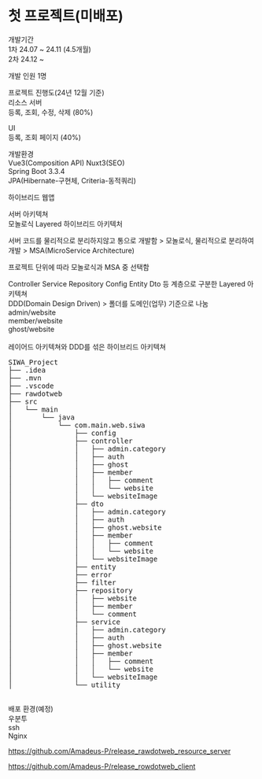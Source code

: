 # 첫 프로젝트(미배포)

개발기간 <br/>
1차 24.07 ~ 24.11 (4.5개월) <br/>
2차 24.12 ~ <br/>

개발 인원 1명

프로젝트 진행도(24년 12월 기준) <br/>
리소스 서버  <br/>
등록, 조회, 수정, 삭제 (80%)

UI <br/>
등록, 조회 페이지 (40%)


개발환경 <br/>
Vue3(Composition API) Nuxt3(SEO) <br/>
Spring Boot 3.3.4 <br/>
JPA(Hibernate-구현체, Criteria-동적쿼리) <br/>

하이브리드 웹앱 <br/>

서버 아키텍쳐 <br/>
모놀로식 Layered 하이브리드 아키텍처

서버 코드를 물리적으로 분리하지않고 통으로 개발함 > 모놀로식, 물리적으로 분리하여 개발 > MSA(MicroService Architecture) <br/>

프로젝트 단위에 따라 모놀로식과 MSA 중 선택함 <br/>

Controller Service Repository Config Entity Dto 등 계층으로 구분한 Layered 아키텍쳐 <br/>
DDD(Domain Design Driven) > 폴더를 도메인(업무) 기준으로 나눔 <br/>
admin/website <br/>
member/website <br/>
ghost/website <br/>
 <br/>
레이어드 아키텍쳐와 DDD를 섞은 하이브리드 아키텍쳐 <br/>

<pre>
SIWA_Project
├── .idea
├── .mvn
├── .vscode
├── rawdotweb
├── src
│   └── main
│       └── java
│           └── com.main.web.siwa
│               ├── config
│               ├── controller
│               │   ├── admin.category
│               │   ├── auth
│               │   ├── ghost
│               │   ├── member
│               │   │   ├── comment
│               │   │   └── website
│               │   └── websiteImage
│               ├── dto
│               │   ├── admin.category
│               │   ├── auth
│               │   ├── ghost.website
│               │   ├── member
│               │   │   ├── comment
│               │   │   └── website
│               │   └── websiteImage
│               ├── entity
│               ├── error
│               ├── filter
│               ├── repository
│               │   ├── website
│               │   ├── member
│               │   └── comment
│               ├── service
│               │   ├── admin.category
│               │   ├── auth
│               │   ├── ghost.website
│               │   ├── member
│               │   │   ├── comment
│               │   │   └── website
│               │   └── websiteImage
│               └── utility

</pre>

배포 환경(예정)<br/>
우분투<br/>
ssh <br/>
Nginx<br/>


https://github.com/Amadeus-P/release_rawdotweb_resource_server <br/>


https://github.com/Amadeus-P/release_rowdotweb_client
